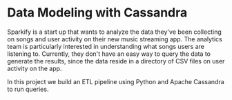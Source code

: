 # Data Modeling with Cassandra

Sparkify is a start up that wants to analyze the data they've been collecting on songs and user activity on their new music streaming app. The analytics team is particularly interested in understanding what songs users are listening to. Currently, they don't have an easy way to query the data to generate the results, since the data reside in a directory of CSV files on user activity on the app.

In this project we build an ETL pipeline using Python and Apache Cassandra to run queries.